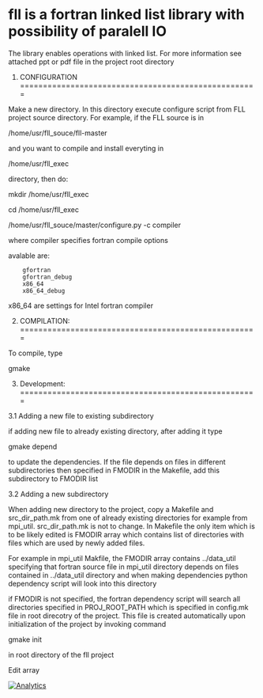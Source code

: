 # fll is a fortran linked list library with possibility of paralell IO

The library enables operations with linked list.
For more information see attached ppt or pdf file in the project root directory

1. CONFIGURATION
====================================================

Make a new directory.
In this directory execute configure script from FLL project source directory.
For example, if the FLL source is in 

/home/usr/fll_souce/fll-master

and you want to compile and install everyting in 

/home/usr/fll_exec

directory, then do:

mkdir /home/usr/fll_exec

cd /home/usr/fll_exec

/home/usr/fll_souce/master/configure.py -c compiler

where compiler specifies fortran compile options

avalable are:

        gfortran
        gfortran_debug
        x86_64  
        x86_64_debug

x86_64 are settings for Intel fortran compiler



2. COMPILATION:
====================================================

To compile, type

gmake

3. Development:
====================================================


3.1 Adding a new file to existing subdirectory

if adding new file to already existing directory, after adding it type 

gmake depend 

to update the dependencies. If the file depends on files in different subdirectories then specified in FMODIR in the Makefile, add this subdirectory to FMODIR list

3.2 Adding a new subdirectory


When adding new directory to the project, copy a Makefile and src_dir_path.mk from one of already existing directories for example from mpi_util. src_dir_path.mk is not to change. In Makefile the only item which is to be likely edited is
FMODIR array which contains list of directories with files which are used by newly added files.

For example in mpi_util Makfile, the FMODIR array contains ../data_util specifying that fortran source file in mpi_util directory depends on files contained in ../data_util directory and when making dependencies python dependency script will look into this directory

if FMODIR is not specified, the fortran dependency script will search all directories specified in PROJ_ROOT_PATH which is specified in config.mk file in root direcotry of the project. This file is created automatically upon initialization of the project by invoking command

gmake init

in root directory of the fll project




Edit array 


[![Analytics](https://ga-beacon.appspot.com/UA-86532469-1/libm3l/fll)](https://github.com/igrigorik/ga-beacon)
